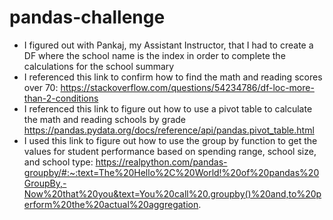 # pandas-challenge
- I figured out with Pankaj, my Assistant Instructor, that I had to create a DF where the school name is the index in order to complete the calculations for the school summary
- I referenced this link to confirm how to find the math and reading scores over 70: https://stackoverflow.com/questions/54234786/df-loc-more-than-2-conditions
- I referenced this link to figure out how to use a pivot table to calculate the math and reading schools by grade https://pandas.pydata.org/docs/reference/api/pandas.pivot_table.html
- I used this link to figure out how to use the group by function to get the values for student performance based on spending range, school size, and school type: https://realpython.com/pandas-groupby/#:~:text=The%20Hello%2C%20World!%20of%20pandas%20GroupBy,-Now%20that%20you&text=You%20call%20.groupby()%20and,to%20perform%20the%20actual%20aggregation.
